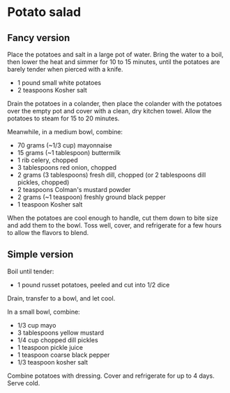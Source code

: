 Potato salad
============

Fancy version
-------------

Place the potatoes and salt in a large pot of water. Bring the water to a boil, then lower the heat and simmer for 10 to 15 minutes, until the potatoes are barely tender when pierced with a knife.

- 1 pound small white potatoes
- 2 teaspoons Kosher salt

Drain the potatoes in a colander, then place the colander with the potatoes over the empty pot and cover with a clean, dry kitchen towel. Allow the potatoes to steam for 15 to 20 minutes.

Meanwhile, in a medium bowl, combine:

- 70 grams (~1/3 cup) mayonnaise
- 15 grams (~1 tablespoon) buttermilk
- 1 rib celery, chopped
- 3 tablespoons red onion, chopped
- 2 grams (3 tablespoons) fresh dill, chopped (or 2 tablespoons dill pickles, chopped)
- 2 teaspoons Colman's mustard powder
- 2 grams (~1 teaspoon) freshly ground black pepper
- 1 teaspoon Kosher salt

When the potatoes are cool enough to handle, cut them down to bite size and add them to the bowl. Toss well, cover, and refrigerate for a few hours to allow the flavors to blend.

Simple version
--------------

Boil until tender:

- 1 pound russet potatoes, peeled and cut into 1/2 dice

Drain, transfer to a bowl, and let cool.

In a small bowl, combine:

- 1/3 cup mayo
- 3 tablespoons yellow mustard
- 1/4 cup chopped dill pickles
- 1 teaspoon pickle juice
- 1 teaspoon coarse black pepper
- 1/3 teaspoon kosher salt

Combine potatoes with dressing. Cover and refrigerate for up to 4 days. Serve cold.
